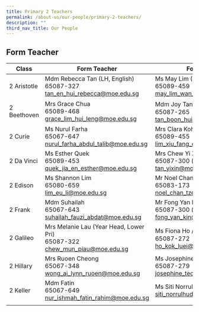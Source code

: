 ```yaml
---
title: Primary 2 Teachers
permalink: /about-us/our-people/primary-2-teachers/
description: ""
third_nav_title: Our People
---
```

Form Teacher
------------

| Class | Form Teacher | Form Teacher |
|---|---|---|
| 2 Aristotle | Mdm Rebecca Tan (LH, English)<br>65087-327<br>[tan_en_hui_rebecca@moe.edu.sg](mailto:tan_en_hui_rebecca@moe.edu.sg)| Ms May Lim (P2 Level Manager)<br>65089-459<br>[may_lim_wan_yee@moe.edu.sg](mailto:may_lim_wan_yee@moe.edu.sg)|
| 2 Beethoven | Mrs Grace Chua<br>65089-468<br>[grace_lim_hui_leng@moe.edu.sg](mailto:grace_lim_hui_leng@moe.edu.sg)| Mdm Joy Tan / 陈老师<br>65087-265<br>[tan_boon_hui@moe.edu.sg](mailto:tan_boon_hui@moe.edu.sg)|
| 2 Curie | Ms Nurul Farha<br>65067-647<br>[nurul_farha_abdul_talib@moe.edu.sg](mailto:nurul_farha_abdul_talib@moe.edu.sg)| Mrs Clara Koh<br>65089-455<br>[lim_xiu_fang_clara@moe.edu.sg](mailto:lim_xiu_fang_clara@moe.edu.sg)|
| 2 Da Vinci | Ms Esther Quek<br>65089-453<br>[quek_jia_en_esther@moe.edu.sg](mailto:quek_jia_en_esther@moe.edu.sg)| Mrs Chew Yi Xin<br>65087-300 (ext. 291)<br>[tan_yixin@moe.edu.sg](mailto:tan_yixin@moe.edu.sg)|
| 2 Edison | Ms Shannon Lim<br>65080-659<br>[lim_eu_li@moe.edu.sg](mailto:lim_eu_li@moe.edu.sg)| Mr Noel Chan<br>65083-173<br>[noel_chan_tze_sunn@moe.edu.sg](mailto:noel_chan_tze_sunn@moe.edu.sg)|
| 2 Frank | Mdm Suhailah<br>65067-643<br>[suhailah_fauzi_abdat@moe.edu.sg](mailto:suhailah_fauzi_abdat@moe.edu.sg)| Mr Fong Yan Kin (LT, Art)<br>65087-300 (ext. 126)<br>[fong_yan_kin@moe.edu.sg](mailto:fong_yan_kin@moe.edu.sg)|
| 2 Galileo | Mrs Melanie Lau (Year Head, Lower Pri)<br>65087-322<br>[chew_mun_piau@moe.edu.sg](mailto:chew_mun_piau@moe.edu.sg)| Ms Fiona Ho / 何老师<br>65087-272<br>[ho_kok_luei@moe.edu.sg](mailto:ho_kok_luei@moe.edu.sg)|
| 2 Hillary | Mrs Ruoen Cheong<br>65067-348<br>[wong_ai_lynn_ruoen@moe.edu.sg](mailto:wong_ai_lynn_ruoen@moe.edu.sg)| Ms Josephine Teow<br>65087-279<br>[josephine_teow@moe.edu.sg](mailto:josephine_teow@moe.edu.sg)|
| 2 Keller | Mdm Fatin<br>65067-649<br>[nur_ishmah_fatin_rahim@moe.edu.sg](mailto:nur_ishmah_fatin_rahim@moe.edu.sg)| Ms Siti Norrulhudha65087-320<br>[siti_norrulhudha_sonny@moe.edu.sg](mailto:siti_norrulhudha_sonny@moe.edu.sg)|
| | |